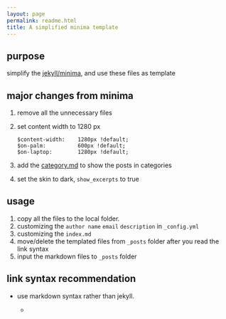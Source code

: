 ```yaml
---
layout: page
permalink: readme.html
title: A simplified minima template
---
```


## purpose

simplify the [jekyll/minima](https://github.com/jekyll/minima), and use these files as template

   
## major changes from minima

1. remove all the unnecessary files

1. set content width  to 1280 px 
    ```
    $content-width:    1280px !default;
    $on-palm:          600px !default;
    $on-laptop:        1280px !default;
    ```
2. add the [category.md](category.md) to show the posts in categories

3. set the skin to dark, `show_excerpts` to true

## usage

1. copy all the files to the local folder.
1. customizing the `author name` `email` `description` in `_config.yml`
1. customizing the `index.md`
1. move/delete the templated files from `_posts` folder after you read the link syntax
1. input the markdown files to `_posts`  folder

## link syntax recommendation

- use markdown syntax rather than jekyll.

    - 
